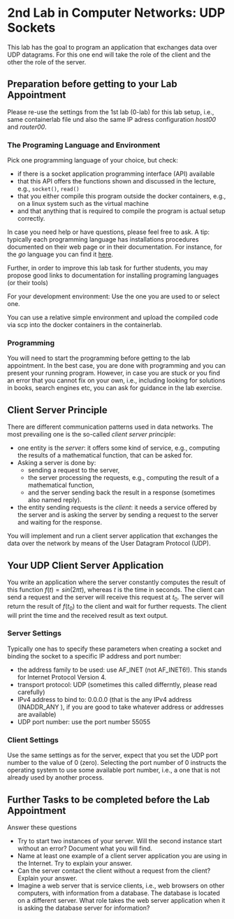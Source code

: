 # 2nd Lab in Computer Networks: UDP Sockets

This lab has the goal to program an application that exchanges data over UDP datagrams. For this one end will take the role of the client and the other the role of the server. 

## Preparation before getting to your Lab Appointment

Please re-use the settings from the 1st lab (0-lab) for this lab setup, i.e., same containerlab file und also the same IP adress configuration *host00* and *router00*. 

### The Programing Language and Environment
Pick one programming language of your choice, but check:
- if there is a socket application programming interface (API) available
- that this API offers the functions shown and discussed in the lecture, e.g., ````socket()````, ````read()````
- that you either compile this program outside the docker containers, e.g., on a linux system such as the virtual machine
- and that anything that is required to compile the program is actual setup correctly.

In case you need help or have questions, please feel free to ask. A tip: typically each programming language has installations procedures documented on their web page or in their documentation. For instance, for the *go* language you can find it [here](https://go.dev/doc/install).

Further, in order to improve this lab task for further students, you may propose good links to documentation for installing programing languages (or their tools)

For your development environment: Use the one you are used to or select one. 

You can use a relative simple environment and upload the compiled code via scp into the docker containers in the containerlab. 

### Programming

You will need to start the programming before getting to the lab appointment. In the best case, you are done with programming and you can present your running program. However, in case you are stuck or you find an error that you cannot fix on your own, i.e., including looking for solutions in books, search engines etc, you can ask for guidance in the lab exercise. 

## Client Server Principle

There are different communication patterns used in data networks. The most prevailing one is the so-called *client server principle*:

- one entity is the *server*: it offers some kind of service, e.g., computing the results of a mathematical function, that can be asked for.
- Asking a server is done by:
  -  sending a request to the server,
  -  the server processing the requests, e.g., computing the result of a mathematical function,
  -  and the server sending back the result in a response (sometimes also named reply).
- the entity sending requests is the *client*: it needs a service offered by the server and is asking the server by sending a request to the server and waiting for the response.

You will implement and run a client server application that exchanges the data over the network by means of the User Datagram Protocol (UDP). 

## Your UDP Client Server Application

You write an application where the server constantly computes the result of this function $f(t) = sin(2 \pi t)$, whereas $t$ is the time in seconds. The client can send a request and the server will receive this request at $t_0$. The server will return the result of $f(t_0)$ to the client and wait for further requests. The client will print the time and the received result as text output. 

### Server Settings

Typically one has to specify these parameters when creating a socket and binding the socket to a specific IP address and port number:
- the address family to be used: use AF_INET (not AF_INET6!). This stands for Internet Protocol Version 4.
- transport protocol: UDP (sometimes this called differntly, please read carefully)
- IPv4 address to bind to: 0.0.0.0 (that is the any IPv4 address (INADDR_ANY ), if you are good to take whatever address or addresses are available)
- UDP port number: use the port number 55055

### Client Settings

Use the same settings as for the server, expect that you set the UDP port number to the value of 0 (zero). Selecting the port number of 0 instructs the operating system to use some available port number, i.e., a one that is not already used by another process. 

## Further Tasks to be completed before the Lab Appointment

Answer these questions
- Try to start two instances of your server. Will the second instance start without an error? Document what you will find. 
- Name at least one example of a client server application you are using in the Internet. Try to explain your answer.
- Can the server contact the client without a request from the client? Explain your answer.
- Imagine a web server that is service clients, i.e., web browsers on other computers, with information from a database. The database is located on a different server. What role takes the web server application when it is asking the database server for information? 



